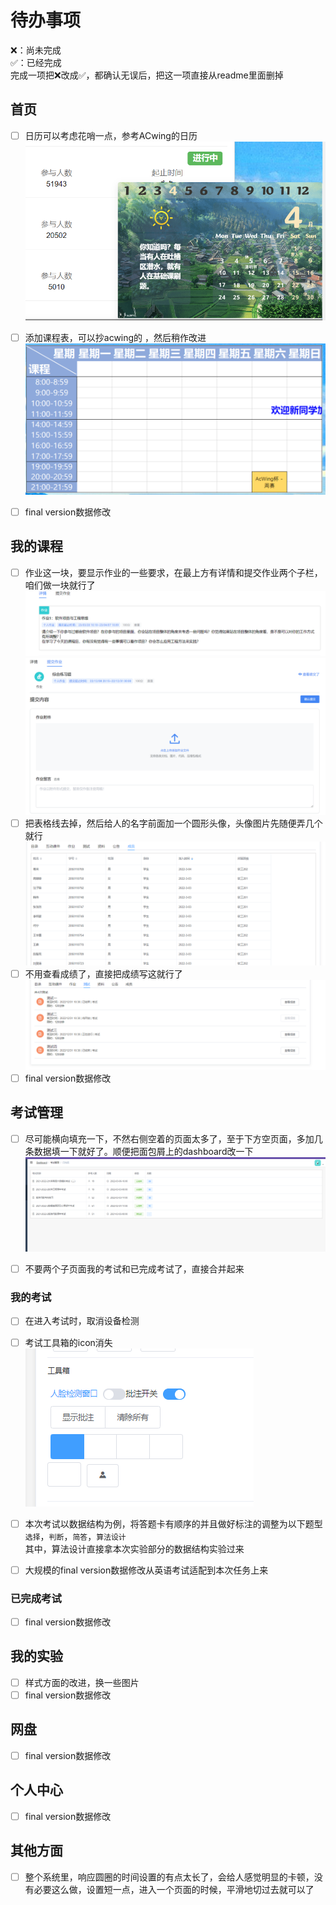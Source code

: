 # 待办事项

❌：尚未完成  
✅：已经完成  
完成一项把❌改成✅，都确认无误后，把这一项直接从readme里面删掉

## 首页

- [ ] 日历可以考虑花哨一点，参考ACwing的日历
	![](./temp_readme_fig/日历.png)
- [ ] 添加课程表，可以抄acwing的 ，然后稍作改进 
	![](temp_readme_fig/acwing课程表.png)
- [ ] final version数据修改 


## 我的课程

- [ ] 作业这一块，要显示作业的一些要求，在最上方有详情和提交作业两个子栏，咱们做一块就行了  
  	![](temp_readme_fig/作业详情.png)  
  	![](temp_readme_fig/作业.png) 
- [ ] 把表格线去掉，然后给人的名字前面加一个圆形头像，头像图片先随便弄几个就行  
  	![](temp_readme_fig/成员列表.png)  
- [ ] 不用查看成绩了，直接把成绩写这就行了
  	![](temp_readme_fig/查看成绩.png)
- [ ] final version数据修改

## 考试管理
- [ ] 尽可能横向填充一下，不然右侧空着的页面太多了，至于下方空页面，多加几条数据填一下就好了。顺便把面包屑上的dashboard改一下  
	![](temp_readme_fig/考试首页.png)
- [ ] 不要两个子页面我的考试和已完成考试了，直接合并起来


### 我的考试

- [ ] 在进入考试时，取消设备检测    
- [ ] 考试工具箱的icon消失   
	![](temp_readme_fig/考试工具箱.png)  
- [ ] 本次考试以数据结构为例，将答题卡有顺序的并且做好标注的调整为以下题型   
`选择`，`判断`，`简答`，`算法设计`  
其中，算法设计直接拿本次实验部分的数据结构实验过来

- [ ] 大规模的final version数据修改从英语考试适配到本次任务上来  


### 已完成考试

- [ ] final version数据修改 

## 我的实验

- [ ] 样式方面的改进，换一些图片  
- [ ] final version数据修改

## 网盘

- [ ] final version数据修改


## 个人中心

- [ ] final version数据修改

## 其他方面

- [ ] 整个系统里，响应圆圈的时间设置的有点太长了，会给人感觉明显的卡顿，没有必要这么做，设置短一点，进入一个页面的时候，平滑地切过去就可以了

